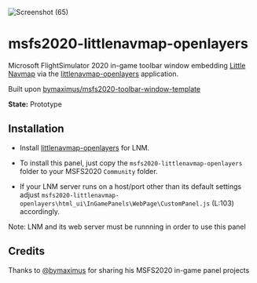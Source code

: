 ![Screenshot (65)](https://user-images.githubusercontent.com/3401839/111709694-62b53e00-8848-11eb-9be1-d8b922f9c081.png)

# msfs2020-littlenavmap-openlayers

Microsoft FlightSimulator 2020 in-game toolbar window embedding [Little Navmap](https://albar965.github.io/) via the [littlenavmap-openlayers](https://github.com/KOKAProduktion/littlenavmap-openlayers) application.

Built upon [bymaximus/msfs2020-toolbar-window-template](https://github.com/bymaximus/msfs2020-toolbar-window-template)

**State:** Prototype

## Installation

- Install [littlenavmap-openlayers](https://github.com/KOKAProduktion/littlenavmap-openlayers) for LNM.

- To install this panel, just copy the `msfs2020-littlenavmap-openlayers` folder to your MSFS2020 `Community` folder.

- If your LNM server runs on a host/port other than its default settings adjust `msfs2020-littlenavmap-openlayers\html_ui\InGamePanels\WebPage\CustomPanel.js` (L:103) accordingly.

Note: LNM and its web server must be runnning in order to use this panel
## Credits

Thanks to [@bymaximus](https://github.com/bymaximus) for sharing his MSFS2020 in-game panel projects
